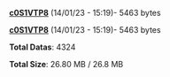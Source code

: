 [**c0S1VTP8**](/data/c0S1VTP8.txt) (14/01/23 - 15:19)- 5463 bytes

[**c0S1VTP8**](/data/c0S1VTP8.txt) (14/01/23 - 15:19)- 5463 bytes

**Total Datas**: 4324

**Total Size**: 26.80 MB / 26.8 MB